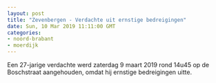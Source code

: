 ```yaml
---
layout: post
title: "Zevenbergen - Verdachte uit ernstige bedreigingen"
date: Sun, 10 Mar 2019 11:11:00 GMT
categories: 
- noord-brabant 
- moerdijk 
---
```


Een 27-jarige verdachte werd zaterdag 9 maart 2019 rond 14u45 op de Boschstraat aangehouden, omdat hij ernstige bedreigingen uitte.
